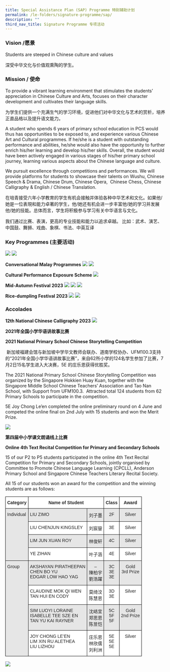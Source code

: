 ```yaml
---
title: Special Assistance Plan (SAP) Programme 特别辅助计划
permalink: /le-folders/signature-programme/sap/
description: ""
third_nav_title: Signature Programme 专项活动
---
```

### Vision /愿景

Students are steeped in Chinese culture and values

深受中华文化与价值观熏陶的学生。

### Mission /&nbsp;使命

To provide a vibrant learning environment that stimulates the students’ appreciation in Chinese Culture and Arts, focuses on their character development and cultivates their language skills.

为学生们提供一个充满生气的学习环境，促进他们对中华文化与艺术的赏析，培养正直品格以及提升语文能力。

A student who spends 6 years of primary school education in PCS would thus has opportunities to be exposed to, and experience various Chinese Art and Cultural programmes. If he/she is a student with outstanding performance and abilities, he/she would also have the opportunity to further enrich his/her learning and develop his/her skills. Overall, the student would have been actively engaged in various stages of his/her primary school journey, learning various aspects about the Chinese language and culture.

We pursuit excellence through competitions and performances. We will provide platforms for students to showcase their talents on Wushu, Chinese Speech &amp; Drama, Chinese Drum, Chinese Opera,&nbsp; Chinese Chess, Chinese Calligraphy &amp; English / Chinese Translation.

在培青接受六年小学教育的学生有机会接触并体验各种中华艺术和文化。如果他/她是一位表現和能力卓著的学生，他/她还有机会进一步丰富他/她的学习并发展他/她的技能。总体而言，学生将积极参与学习有关中华语言与文化。

我们通过比赛、表演，更高的专业技能和能力以追求卓越。 比如：武术、演艺、中国鼓、舞狮、戏曲、象棋、书法、中英互译


### Key Programmes (主要活动)

![](/images/sap%20key%20programmes%202023-09-29.png)
![](/images/sap%20key%20programmes%202023-09-29_part%202.png)

**Conversational Malay Programmes**
![](/images/whatsapp%20image%202023-09-10%20cmm%201.jpeg)
![](/images/whatsapp%20image%202023-09-07%20cmm%202.jpeg)

**Cultural Performance Exposure Scheme**
![](/images/whatsapp%20image%202023-07-05%20cpes.jpeg)

**Mid-Autumn Festival 2023**
![](/images/mid-autumn%202023%201.jpeg)
![](/images/mid-autumn%202023%202.jpeg)
![](/images/mid-autumn%202023%207.jpeg)

**Rice-dumpling Festival 2023**
![](/images/whatsapp%20image%202023-05-25%20rice%201.jpeg)
![](/images/whatsapp%20image%202023-05-25%20rice%202.jpeg)

### Accolades
**12th National Chinese Calligraphy 2023**
![](/images/12th%20national%20chinese%20calligraphy%202023.JPG)

**2021年全国小学华语讲故事比赛**

**2021 National Primary School Chinese Storytelling Competition**

&nbsp;新加坡福建会馆与新加坡中学华文教师会联办、道南学校协办、UFM100.3支持的“2021年全国小学华语讲故事比赛”，来自62所小学的124名学生参加了比赛，7月2日15名学生进入大决赛，5E 的庄乐恩获得优胜奖。

The 2021 National Primary School Chinese Storytelling Competition was organized by the Singapore Hokkien Huay Kuan, together with the Singapore Middle School Chinese Teachers’ Association and Tao Nan School, with Support from UFM100.3.&nbsp; Attracted total 124 students from 62 Primary Schools to participate in the competition.

5E Joy Chong Le’en completed the online preliminary round on 4 June and competed the online final on 2nd July with 15 students and won the Merit Prize.

![](/images/SAP2021-02.jpg)

**第四届中小学课文朗诵线上比赛**

**Online 4th&nbsp;Text Recital Competition for Primary and Secondary Schools**

15 of our P2 to P5 students participated in the online 4th&nbsp;Text Recital Competition for Primary and Secondary Schools, jointly organised by Committee to Promote Chinese Language Learning (CPCLL), Anderson Primary School and Singapore Chinese Teachers Literary Recital Society.

All 15 of our students won an award for the competition and the winning students are as follows:

<style type="text/css">
.tg  {border-collapse:collapse;border-spacing:0;}
.tg td{border-color:black;border-style:solid;border-width:1px;font-family:Arial, sans-serif;font-size:14px;
  overflow:hidden;padding:10px 5px;word-break:normal;}
.tg th{border-color:black;border-style:solid;border-width:1px;font-family:Arial, sans-serif;font-size:14px;
  font-weight:normal;overflow:hidden;padding:10px 5px;word-break:normal;}
.tg .tg-l2bf{background-color:#FFF;color:#222;font-weight:bold;text-align:left;vertical-align:top}
.tg .tg-xyrl{background-color:#E6E6E6;color:#222;text-align:left;vertical-align:top}
.tg .tg-4ufn{background-color:#FFF;color:#222;font-weight:bold;text-align:center;vertical-align:top}
.tg .tg-udl9{background-color:#E6E6E6;color:#222;text-align:center;vertical-align:top}
.tg .tg-tsok{background-color:#FFF;color:#222;text-align:left;vertical-align:top}
.tg .tg-lygy{background-color:#FFF;color:#222;text-align:center;vertical-align:top}
</style>
<table class="tg">
<thead>
  <tr>
    <th class="tg-l2bf"><span style="font-weight:bold">Category</span></th>
    <th class="tg-4ufn" colspan="2"><span style="font-weight:bold">Name of Student</span></th>
    <th class="tg-4ufn"><span style="font-weight:bold">Class</span></th>
    <th class="tg-4ufn"><span style="font-weight:bold">Award</span></th>
  </tr>
</thead>
<tbody>
  <tr>
    <td class="tg-xyrl" rowspan="4">Individual</td>
    <td class="tg-xyrl">LIU ZIMO</td>
    <td class="tg-udl9">刘子墨</td>
    <td class="tg-udl9">2F</td>
    <td class="tg-udl9">Silver</td>
  </tr>
  <tr>
    <td class="tg-tsok">LIU CHENJUN KINGSLEY</td>
    <td class="tg-lygy">刘宸鋆</td>
    <td class="tg-lygy">3E</td>
    <td class="tg-lygy">Silver</td>
  </tr>
  <tr>
    <td class="tg-xyrl">LIM JUN XUAN ROY</td>
    <td class="tg-udl9">林俊轩</td>
    <td class="tg-udl9">4C</td>
    <td class="tg-udl9">Silver</td>
  </tr>
  <tr>
    <td class="tg-tsok">YE ZIHAN</td>
    <td class="tg-lygy">叶子涵</td>
    <td class="tg-lygy">4E</td>
    <td class="tg-lygy">Silver</td>
  </tr>
  <tr>
    <td class="tg-xyrl" rowspan="4">Group</td>
    <td class="tg-xyrl">AKSHAYAN PIRATHEEPAN<br>CHEN BO YU<br>EDGAR LOW HAO YAG</td>
    <td class="tg-udl9">–<br>陳柏宇<br>劉浩躍</td>
    <td class="tg-udl9">3C<br>3E<br>3E</td>
    <td class="tg-udl9">Gold<br>3rd Prize</td>
  </tr>
  <tr>
    <td class="tg-tsok">CLAUDINE MOK QI WEN<br>TAN HUI EN CODY</td>
    <td class="tg-lygy">莫绮汶<br>陈慧恩</td>
    <td class="tg-lygy">3D<br>3E</td>
    <td class="tg-lygy">Silver</td>
  </tr>
  <tr>
    <td class="tg-xyrl">SIM LUOYI LORAINE<br>ISABELLE TEE SZE EN<br>TAN YU KAI RAYNER</td>
    <td class="tg-udl9">沈峈宜<br>郑思恩<br>陈昱恺</td>
    <td class="tg-udl9">5C<br>5F<br>5F</td>
    <td class="tg-udl9">Gold<br>2nd Prize</td>
  </tr>
  <tr>
    <td class="tg-tsok">JOY CHONG LE’EN<br>LIM XIN RU ALETHEA<br>LIU LIZHOU</td>
    <td class="tg-lygy">庄乐恩<br>林欣儒<br>刘利洲</td>
    <td class="tg-lygy">5E<br>5E<br>5E</td>
    <td class="tg-lygy">Silver</td>
  </tr>
</tbody>
</table>

![](/images/sap2021-03_.jpg)
